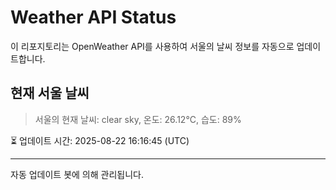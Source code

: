 
# Weather API Status

이 리포지토리는 OpenWeather API를 사용하여 서울의 날씨 정보를 자동으로 업데이트합니다.

## 현재 서울 날씨
> 서울의 현재 날씨: clear sky, 온도: 26.12°C, 습도: 89%

⏳ 업데이트 시간: 2025-08-22 16:16:45 (UTC)

---
자동 업데이트 봇에 의해 관리됩니다.
